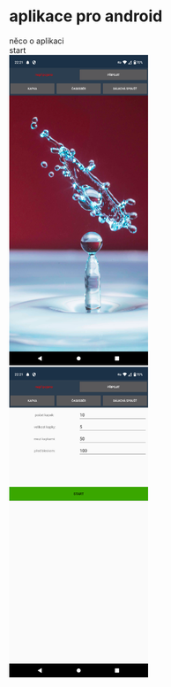 # aplikace pro android
něco o aplikaci <br/>
start<br/>
<img src = "https://github.com/kocevjak/qappka/blob/2c0354e144af9ca6c098b01d9689e948f5059251/android/foto/start.png" width = "50%"> <img src = "https://github.com/kocevjak/qappka/blob/3394bd46ec2aa4f739163532db612298c08a23bf/android/foto/drop.png" width = "50%">